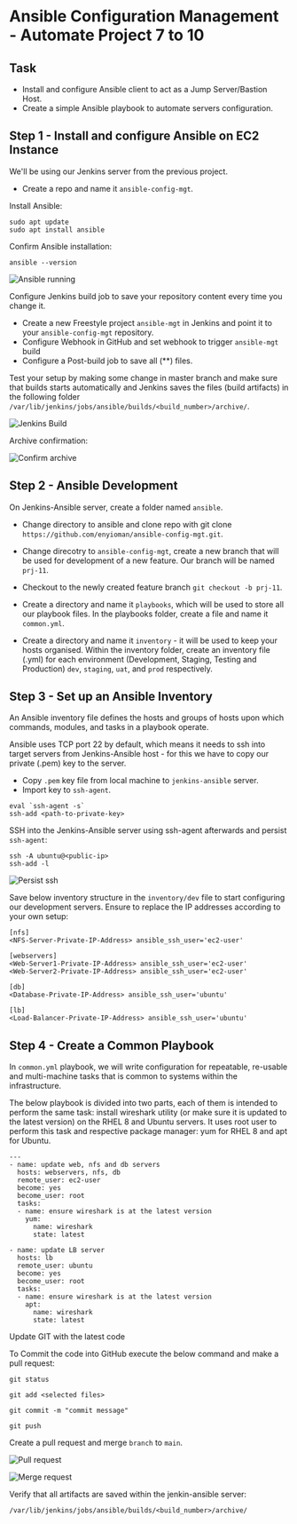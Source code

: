 # Ansible Configuration Management - Automate Project 7 to 10

## Task

- Install and configure Ansible client to act as a Jump Server/Bastion Host.
- Create a simple Ansible playbook to automate servers configuration.

## Step 1 - Install and configure Ansible on EC2 Instance

We'll be using our Jenkins server from the previous project.

- Create a repo and name it `ansible-config-mgt`.

Install Ansible:

```
sudo apt update 
sudo apt install ansible
```

Confirm Ansible installation:

```
ansible --version
```

![Ansible running](./media/ansibleup.png)

Configure Jenkins build job to save your repository content every time you change it.

- Create a new Freestyle project `ansible-mgt` in Jenkins and point it to your `ansible-config-mgt` repository.
- Configure Webhook in GitHub and set webhook to trigger `ansible-mgt` build
- Configure a Post-build job to save all (**) files.

Test your setup by making some change in master branch and make sure that builds starts automatically and Jenkins saves the files (build artifacts) in the following folder `/var/lib/jenkins/jobs/ansible/builds/<build_number>/archive/`.

![Jenkins Build](./media/jenkinsbuild2.png)

Archive confirmation:

![Confirm archive](./media/jenkinstest.png)

## Step 2 - Ansible Development

On Jenkins-Ansible server, create a folder named `ansible`.

- Change directory to ansible and clone repo with git clone `https://github.com/enyioman/ansible-config-mgt.git`.

- Change direcotry to `ansible-config-mgt`, create a new branch that will be used for development of a new feature. Our branch will be named `prj-11`.

- Checkout to the newly created feature branch `git checkout -b prj-11`.

- Create a directory and name it `playbooks`, which will be used to store all our playbook files. In the playbooks folder, create a file and name it `common.yml`.

- Create a directory and name it `inventory` - it will be used to keep your hosts organised. Within the inventory folder, create an inventory file (.yml) for each environment (Development, Staging, Testing and Production) `dev`, `staging`, `uat`, and `prod` respectively.

## Step 3 - Set up an Ansible Inventory

An Ansible inventory file defines the hosts and groups of hosts upon which commands, modules, and tasks in a playbook operate.

Ansible uses TCP port 22 by default, which means it needs to ssh into target servers from Jenkins-Ansible host - for this we have to copy our private (.pem) key to the server.

- Copy `.pem` key file from local machine to `jenkins-ansible` server.
- Import key to `ssh-agent`.

```
eval `ssh-agent -s`
ssh-add <path-to-private-key>
```

SSH into the Jenkins-Ansible server using ssh-agent afterwards and persist `ssh-agent`:

```
ssh -A ubuntu@<public-ip>
ssh-add -l
```

![Persist ssh](./media/sshl.png)


Save below inventory structure in the `inventory/dev` file to start configuring our development servers. Ensure to replace the IP addresses according to your own setup:

```
[nfs]
<NFS-Server-Private-IP-Address> ansible_ssh_user='ec2-user'

[webservers]
<Web-Server1-Private-IP-Address> ansible_ssh_user='ec2-user'
<Web-Server2-Private-IP-Address> ansible_ssh_user='ec2-user'

[db]
<Database-Private-IP-Address> ansible_ssh_user='ubuntu' 

[lb]
<Load-Balancer-Private-IP-Address> ansible_ssh_user='ubuntu'
```

## Step 4 - Create a Common Playbook

In `common.yml` playbook, we will write configuration for repeatable, re-usable and multi-machine tasks that is common to systems within the infrastructure. 

The below playbook is divided into two parts, each of them is intended to perform the same task: install wireshark utility (or make sure it is updated to the latest version) on the RHEL 8 and Ubuntu servers. It uses root user to perform this task and respective package manager: yum for RHEL 8 and apt for Ubuntu.


```
---
- name: update web, nfs and db servers
  hosts: webservers, nfs, db
  remote_user: ec2-user
  become: yes
  become_user: root
  tasks:
  - name: ensure wireshark is at the latest version
    yum:
      name: wireshark
      state: latest

- name: update LB server
  hosts: lb
  remote_user: ubuntu
  become: yes
  become_user: root
  tasks:
  - name: ensure wireshark is at the latest version
    apt:
      name: wireshark
      state: latest
```

Update GIT with the latest code

To Commit the code into GitHub execute the below command and make a pull request:

```
git status

git add <selected files>

git commit -m "commit message"

git push
```

Create a pull request and merge `branch` to `main`.


![Pull request](./media/pullrequest.png)


![Merge request](./media/merge.png)


Verify that all artifacts are saved within the jenkin-ansible server:

```
/var/lib/jenkins/jobs/ansible/builds/<build_number>/archive/
```

